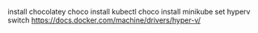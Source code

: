 install chocolatey
choco install kubectl
choco install minikube
set hyperv switch https://docs.docker.com/machine/drivers/hyper-v/